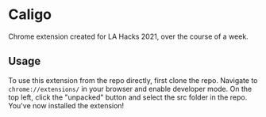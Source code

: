 # Caligo

Chrome extension created for LA Hacks 2021, over the course of a week.

## Usage

To use this extension from the repo directly, first clone the repo. Navigate to `chrome://extensions/` in your browser and enable developer mode. On the top left, click the "unpacked" button and select the src folder in the repo. You've now installed the extension!

